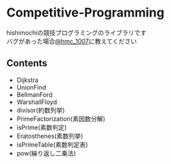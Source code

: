 # Competitive-Programming

hishimochiの競技プログラミングのライブラリです<br>
バグがあった場合[@hmc_1007](https://twitter.com/hmc_1007)に教えてください

## Contents
- Dijkstra
- UnionFind
- BellmanFord
- WarshallFloyd
- divisor(約数列挙)
- PrimeFactorization(素因数分解)
- isPrime(素数判定)
- Eratosthenes(素数列挙)
- isPrimeTable(素数判定表)
- pow(繰り返し二乗法)